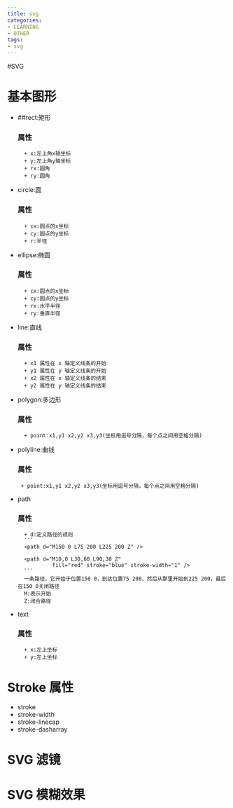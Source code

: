 ```yaml
---
title: svg
categories: 
- LEARNING
- OTHER
tags:
- svg
---
```


#SVG


# 基本图形
- ##rect:矩形
    ### 属性
        + x:左上角x轴坐标
        + y:左上角y轴坐标
        + rx:圆角
        + ry:圆角
- circle:圆
    ### 属性
        + cx:圆点的x坐标
        + cy:圆点的y坐标
        + r:半径
- ellipse:椭圆
    ### 属性
        + cx:圆点的x坐标
        + cy:圆点的y坐标
        + rx:水平半径
        + ry:垂直半径
- line:直线
    ### 属性
        + x1 属性在 x 轴定义线条的开始
        + y1 属性在 y 轴定义线条的开始
        + x2 属性在 x 轴定义线条的结束
        + y2 属性在 y 轴定义线条的结束
- polygon:多边形
    ### 属性
        + point:x1,y1 x2,y2 x3,y3(坐标用逗号分隔，每个点之间用空格分隔)
- polyline:曲线
    ### 属性
       + point:x1,y1 x2,y2 x3,y3(坐标用逗号分隔，每个点之间用空格分隔)
- path
    ### 属性
        + d:定义路径的规则
        ```
        <path d="M150 0 L75 200 L225 200 Z" />

        <path d="M10,0 L30,60 L90,30 Z"
                 fill="red" stroke="blue" stroke-width="1" />
        ```
        一条路径，它开始于位置150 0，到达位置75 200，然后从那里开始到225 200，最后在150 0关闭路径
        M:表示开始
        Z:闭合路径
- text
    ### 属性
        + x:左上坐标
        + y:左上坐标

# Stroke 属性
- stroke
- stroke-width
- stroke-linecap
- stroke-dasharray


# SVG 滤镜
# SVG 模糊效果
